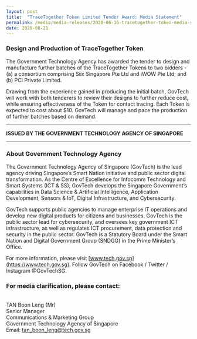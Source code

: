 ```yaml
---
layout: post
title:  "TraceTogether Token Limited Tender Award: Media Statement"
permalink: /media/media-releases/2020-06-16-tracetogether-token-media-statement-2
date: 2020-08-21
---
```


### **Design and Production of TraceTogether Token**

The Government Technology Agency has awarded the tender to design and manufacture further batches of the TraceTogether Tokens to two bidders - (a) a consortium comprising Siix Singapore Pte Ltd and iWOW Pte Ltd; and (b) PCI Private Limited. 

Drawing from the experience gained in producing the initial batch, GovTech will work with both tenderers to review their designs to further reduce cost, while ensuring effectiveness of the Token for contact tracing.  Each Token is expected to cost about $10. GovTech will manage and pace the production of further batches based on demand.

---

**ISSUED BY THE GOVERNMENT TECHNOLOGY AGENCY OF SINGAPORE**

---
### **About Government Technology Agency**
The Government Technology Agency of Singapore (GovTech) is the lead agency driving Singapore’s Smart Nation initiative and public sector digital transformation. As the Centre of Excellence for Infocomm Technology and Smart Systems (ICT & SS), GovTech develops the Singapore Government’s capabilities in Data Science & Artificial Intelligence, Application Development, Sensors & IoT, Digital Infrastructure, and Cybersecurity. 
 
GovTech supports public agencies to manage enterprise IT operations and develop new digital products for citizens and businesses. GovTech is the public sector lead for cybersecurity, and oversees key government ICT infrastructure, as well as regulates ICT procurement, data protection and security in the public sector. GovTech is a Statutory Board under the Smart Nation and Digital Government Group (SNDGG) in the Prime Minister’s Office. 

For more information, please visit [www.tech.gov.sg](https://www.tech.gov.sg). Follow GovTech on Facebook / Twitter / Instagram @GovTechSG.



### **For media clarification, please contact:**

<br>TAN Boon Leng (Mr)
<br>Senior Manager
<br>Communications & Marketing Group
<br>Government Technology Agency of Singapore
<br>Email: <tan_boon_leng@tech.gov.sg>
